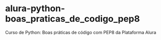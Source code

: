 # alura-python-boas_praticas_de_codigo_pep8
Curso de Python: Boas práticas de código com PEP8 da Plataforma Alura
